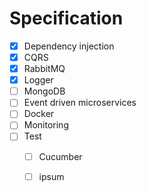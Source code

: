 # Specification

- [x] Dependency injection
- [x] CQRS
- [x] RabbitMQ
- [x] Logger
- [ ] MongoDB
- [ ] Event driven microservices
- [ ] Docker
- [ ] Monitoring
- [ ] Test
  - [ ] Cucumber
  - [ ] ipsum

